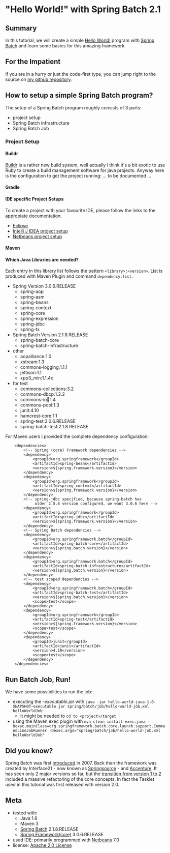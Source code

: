 # "Hello World!" with Spring Batch 2.1

## Summary

In this tutorial, we will create a simple [Hello World!][hello-world] program with [Spring Batch][spring-batch] and learn some basics for this amazing framework.

## For the Impatient

If you are in a hurry or just the code-first type, you can jump right to the source on [my github repository][github-repo].

## How to setup a simple Spring Batch program?

The setup of a Spring Batch program roughly consists of 3 parts:

* project setup
* Spring Batch infrastructure
* Spring Batch Job

### Project Setup

#### Buildr

[Buildr][buildr] is a rather new build system, well actually i think it's a bit exotic to use Ruby to create a build management software for java projects. Anyway here is the configuration to get the project running: ... to be documented ...

#### Gradle

#### IDE specific Project Setups

To create a project with your favourite IDE, please follow the links to the appropiate documentation.

* [Eclipse][eclipse-help]
* [Intelli J IDEA project setup][intellij-idea-project-setup]
* [Netbeans project setup][netbeans-project-setup]

#### Maven

#### Which Java Libraries are needed?

Each entry in this library list follows the pattern `<library>:<version>`. List is produced with Maven Plugin and command `dependency:list`.

* Spring Version 3.0.6.RELEASE
	* spring-aop
	* spring-asm
	* spring-beans
	* spring-context
	* spring-core
	* spring-expression
	* spring-jdbc
	* spring-tx
* Spring Batch Version 2.1.8.RELEASE
	* spring-batch-core
	* spring-batch-infrastructure
* other
	* aopalliance:1.0
	* xstream:1.3
	* commons-logging:1.1.1
	* jettison:1.1
	* xpp3_min:1.1.4c
* for test
	* commons-collections:3.2
	* commons-dbcp:1.2.2
	* commons-io:jar:1.4
	* commons-pool:1.3
	* junit:4.10
	* hamcrest-core:1.1
	* spring-test:3.0.6.RELEASE
	* spring-batch-test:2.1.8.RELEASE

For Maven users i provided the complete dependency configuration:

```
	<dependencies>
	    <!-- Spring (core) Framework dependencies -->
	    <dependency>
	        <groupId>org.springframework</groupId>
	        <artifactId>spring-beans</artifactId>
	        <version>${spring.framework.version}</version>
	    </dependency>
	    <dependency>
	        <groupId>org.springframework</groupId>
	        <artifactId>spring-context</artifactId>
	        <version>${spring.framework.version}</version>
	    </dependency>
	    <!-- spring-jdbc specified, because spring-batch has
	         older 2.5.6 version configured, we want 3.0.6 here -->
	    <dependency>
	        <groupId>org.springframework</groupId>
	        <artifactId>spring-jdbc</artifactId>
	        <version>${spring.framework.version}</version>
	    </dependency>
	    <!-- Spring Batch dependencies -->
	    <dependency>
	        <groupId>org.springframework.batch</groupId>
	        <artifactId>spring-batch-core</artifactId>
	        <version>${spring.batch.version}</version>
	    </dependency>
	    <dependency>
	        <groupId>org.springframework.batch</groupId>
	        <artifactId>spring-batch-infrastructure</artifactId>
	        <version>${spring.batch.version}</version>
	    </dependency>
	    <!-- test scoped dependencies -->
	    <dependency>
	        <groupId>org.springframework.batch</groupId>
	        <artifactId>spring-batch-test</artifactId>
	        <version>${spring.batch.version}</version>
	        <scope>test</scope>
	    </dependency>
	    <dependency>
	        <groupId>org.springframework</groupId>
	        <artifactId>spring-test</artifactId>
	        <version>${spring.framework.version}</version>
	        <scope>test</scope>            
	    </dependency>
	    <dependency>
	        <groupId>junit</groupId>
	        <artifactId>junit</artifactId>
	        <version>4.10</version>
	        <scope>test</scope>
	    </dependency>
	</dependencies>
```

## Run Batch Job, Run!


We have some possibilities to run the job:

* executing the _-executable.jar_ with `java -jar hello-world-java-1.0-SNAPSHOT-executable.jar spring/batch/job/hello-world-job.xml helloWorldJob`
  * it might be needed to `cd to <project>/target`
* using the Maven exec plugin with `mvn clean install exec:java -Dexec.mainClass=org.springframework.batch.core.launch.support.CommandLineJobRunner -Dexec.args="spring/batch/job/hello-world-job.xml helloWorldJob"`


## Did you know?

Spring Batch was first [introduced][first-introduction] in 2007. Back then the framework was created by Interface21 - now known as [Springsource][springsource] - and [Accenture][accenture]. It has seen only 2 major versions so far, but the [transition from version 1 to 2][changes-1-to-2] included a massive refactoring of the core concepts. In fact the Tasklet used in this tutorial was first released with version 2.0.

## Meta

* tested with:
    * Java 1.6
    * Maven 3
	* [Spring Batch][spring-batch] 2.1.8.RELEASE
	* [Spring Framework(core)][spring-core] 3.0.6.RELEASE
* used IDE: primarily programmed with [Netbeans][netbeans] 7.0
* license: [Apache 2.0 License][apache-license]

[accenture]: http://www.accenture.com/ "Accenture official home page"
[apache-license]: http://www.apache.org/licenses/LICENSE-2.0.txt "Apache 2.0 License"
[buildr]: http://buildr.apache.org/ "Buildr official home page"
[changes-1-to-2]: http://static.springsource.org/spring-batch/trunk/migration/2.0-highlights.html "Changes from Spring Batch 1.x to 2.0"
[eclipse-help]: http://www.eclipse.org/documentation/ "Eclipse: Starting Point for Documentation"
[github-repo]: https://github.com/langmi/spring-batch-tutorials "My Github Repository for Spring Batch Tutorials Sources"
[hello-world]: http://en.wikipedia.org/wiki/Hello_world_program "Wikipedia: Hello World Programm"
[intellij-idea-project-setup]: http://www.jetbrains.com/idea/webhelp/creating-new-project-from-scratch.html "Intelli J IDEA: Creating New Project From Scratch"
[first-introduction]: http://forum.springsource.org/showthread.php?38417-Spring-Batch-Announcement "first Spring Batch announcement from 2007"
[netbeans]: http://netbeans.org/ "Netbeans official home page"
[netbeans-project-setup]: http://netbeans.org/kb/docs/java/project-setup.html "Netbeans: Creating, Importing, and Configuring Java Projects"
[springsource]: http://www.springsource.com/ "Springsource official home page"
[spring-batch]: http://static.springsource.org/spring-batch/  "Spring Batch official home page"
[spring-core]: http://www.springsource.org/spring-core/ "Spring Core Framework official home page"
